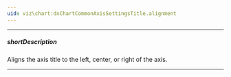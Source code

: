 ```yaml
---
uid: viz\chart:dxChartCommonAxisSettingsTitle.alignment
---
```

---
##### shortDescription
Aligns the axis title to the left, center, or right of the axis.

---
